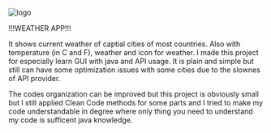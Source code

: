 ![logo](https://github.com/user-attachments/assets/a3a12b66-ba09-416b-93bf-c724214f3a74)

!!!WEATHER APP!!!

It shows current weather of captial cities of most countries. Also with temperature (in C and F), weather and icon for weather. I made this project for especially learn GUI with java and API usage. It is plain and
simple but still can have some optimization issues with some cities due to the slownes of API provider.

The codes organization can be improved but this project is obviously small but I still applied Clean Code methods for some parts and I tried to make my code understandable in degree where only thing you need to
understand my code is sufficent java knowledge.
